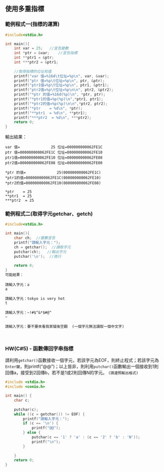 ## 使用多重指標

### 範例程式一(指標的運算)
```c
#include<stdio.h>

int main(){
	int var = 25;	//宣告變數 
	int *ptr = &var;	//宣告指標 
	int **ptr1 = &ptr;
	int ***ptr2 = &ptr1;
	
	//取得指標的位址和值
	printf("var 值=%16d\t位址=%p\n", var, &var);
	printf("ptr 值=%p\t位址=%p\n", ptr, &ptr); 
	printf("ptr1值=%p\t位址=%p\n", ptr1, &ptr1); 
	printf("ptr2值=%p\t位址=%p\n\n", ptr2, &ptr2); 
	printf("*ptr 的值=%16d(%p)\n", *ptr, ptr); 	
	printf("*ptr1的值=%p(%p)\n",*ptr1, ptr1);
	printf("*ptr2的值=%p(%p)\n\n",*ptr2, ptr2);
	printf("*ptr    = %d\n", *ptr);
	printf("**ptr1  = %d\n", **ptr1);
	printf("***ptr2  = %d\n", ***ptr2);
	return 0;
} 
```
輸出結果：
```
var 值=              25 位址=000000000062FE1C
ptr 值=000000000062FE1C 位址=000000000062FE10
ptr1值=000000000062FE10 位址=000000000062FE08
ptr2值=000000000062FE08 位址=000000000062FE00

*ptr 的值=              25(000000000062FE1C)
*ptr1的值=000000000062FE1C(000000000062FE10)
*ptr2的值=000000000062FE10(000000000062FE08)

*ptr    = 25
**ptr1  = 25
***ptr2  = 25

```

### 範例程式二(取得字元getchar、getch)

```c
#include<stdio.h>

int main(){
	char ch;  //變數宣告 
	printf("請輸入字元：");
	ch = getchar();  //讀取字元 
	putchar(ch);   //輸出字元 
	putchar('\n');  //換行
	 
	return 0;
}
可能結果：
```

 
```
請輸入字元：a
a

請輸入字元：tokyo is very hot
t

請輸入字元：~!#$^&*$#@^
~

請輸入字元：要不要來看我家貓後空翻  (一個字元無法讀取一個中文字)
```

```c

```

```

```
### HW(C#5) - 函數傳回字串指標
請利用`getchar()`函數接收一個字元，若該字元為EOF，則終止程式；若該字元為`Enter鍵`，則printf(“@@”)；以上皆非，則利用`putchar()`函數輸出一個接收到1則回傳a，接受到2回傳b，若不是1或2則回傳N的字元。
`(請遵照輸出格式)`
```c
#include <stdio.h>
#include <conio.h>

int main() {
    char c;
    
    putchar(c);
    while ((c = getchar()) != EOF) {
    	printf("請輸入字元：");
        if (c == '\n') {
            printf("@@");
        } else {
            putchar(c == '1' ? 'a' : (c == '2' ? 'b' : 'N'));
            printf("\n");
        }
	
    }
    return 0;
}
```

